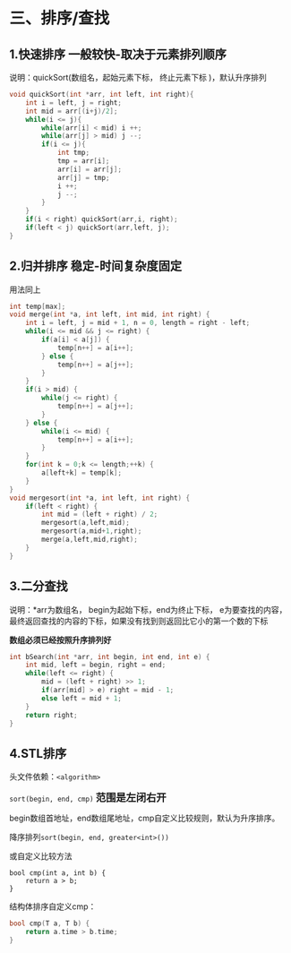 # 三、排序/查找

## 1.快速排序  一般较快-取决于元素排列顺序

说明：quickSort(数组名，起始元素下标， 终止元素下标 )，默认升序排列

```c++
void quickSort(int *arr, int left, int right){
    int i = left, j = right;
    int mid = arr[(i+j)/2];
    while(i <= j){
        while(arr[i] < mid) i ++;
        while(arr[j] > mid) j --;
        if(i <= j){
            int tmp;
            tmp = arr[i]; 
			arr[i] = arr[j]; 
			arr[j] = tmp;
            i ++;
			j --;
        }
    }
    if(i < right) quickSort(arr,i, right);
    if(left < j) quickSort(arr,left, j);
}
```



## 2.归并排序 稳定-时间复杂度固定

用法同上

```c++
int temp[max];
void merge(int *a, int left, int mid, int right) {
	int i = left, j = mid + 1, n = 0, length = right - left;
	while(i <= mid && j <= right) {
		if(a[i] < a[j]) {
			temp[n++] = a[i++];
		} else {
			temp[n++] = a[j++];
		}
	}
	if(i > mid) {
		while(j <= right) {
			temp[n++] = a[j++];
		}
	} else {
		while(i <= mid) {
			temp[n++] = a[i++];
		}
	}
	for(int k = 0;k <= length;++k) {
		a[left+k] = temp[k];
	}
}
void mergesort(int *a, int left, int right) {
	if(left < right) {
		int mid = (left + right) / 2;
		mergesort(a,left,mid);
		mergesort(a,mid+1,right);
		merge(a,left,mid,right);
	}
}
```

## 3.二分查找

说明：*arr为数组名， begin为起始下标，end为终止下标， e为要查找的内容，最终返回查找的内容的下标，如果没有找到则返回比它小的第一个数的下标

**数组必须已经按照升序排列好**

```c++
int bSearch(int *arr, int begin, int end, int e) {
    int mid, left = begin, right = end;
    while(left <= right) {
        mid = (left + right) >> 1;
        if(arr[mid] > e) right = mid - 1;
        else left = mid + 1;
    }
    return right;  
}
```

## 4.STL排序

头文件依赖：`<algorithm>`

`sort(begin, end, cmp)`  **<font size=4>范围是左闭右开</font>**

begin数组首地址，end数组尾地址，cmp自定义比较规则，默认为升序排序。

降序排列`sort(begin, end, greater<int>())`

或自定义比较方法

```c+
bool cmp(int a, int b) {
	return a > b;	
}
```

结构体排序自定义cmp：

```c++
bool cmp(T a, T b) {
	return a.time > b.time;	
}
```
